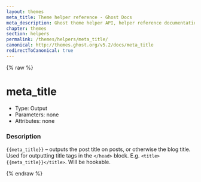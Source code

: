 ```yaml
---
layout: themes
meta_title: Theme helper reference - Ghost Docs
meta_description: Ghost theme helper API, helper reference documentation
chapter: themes
section: helpers
permalink: /themes/helpers/meta_title/
canonical: http://themes.ghost.org/v5.2/docs/meta_title
redirectToCanonical: true
---
```


{% raw %}

# meta_title

 * Type: Output
 * Parameters: none
 * Attributes: none

<!--
 * Origin: Ghost
 * Required: No
 * Context: All
-->

### Description

`{{meta_title}}` – outputs the post title on posts, or otherwise the blog title. Used for outputting title tags in the `</head>` block. E.g. `<title>{{meta_title}}</title>`. Will be hookable.

{% endraw %}